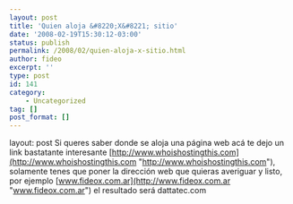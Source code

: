 ```yaml
---
layout: post
title: 'Quien aloja &#8220;X&#8221; sitio'
date: '2008-02-19T15:30:12-03:00'
status: publish
permalink: /2008/02/quien-aloja-x-sitio.html
author: fideo
excerpt: ''
type: post
id: 141
category:
    - Uncategorized
tag: []
post_format: []
---
```

layout: post
Si queres saber donde se aloja una página web acá te dejo un link bastatante interesante [http://www.whoishostingthis.com](http://www.whoishostingthis.com "http://www.whoishostingthis.com"), solamente tenes que poner la dirección web que quieras averiguar y listo, por ejemplo [www.fideox.com.ar](http://www.fideox.com.ar "www.fideox.com.ar") el resultado será dattatec.com